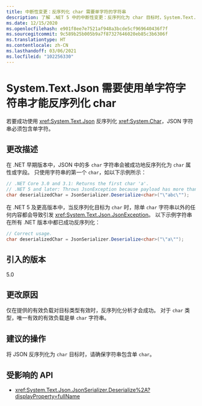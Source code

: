 ```yaml
---
title: 中断性变更：反序列化 char 需要单字符的字符串
description: 了解 .NET 5 中的中断性变更：反序列化为 char 目标时，System.Text.Json 在 JSON 中需要单字符字符串。
ms.date: 12/15/2020
ms.openlocfilehash: e901f8ee7e7521af948a3bcde5cf969640436f7f
ms.sourcegitcommit: 9c589b25b005b9a7f87327646020eb85c3b6306f
ms.translationtype: HT
ms.contentlocale: zh-CN
ms.lasthandoff: 03/06/2021
ms.locfileid: "102256330"
---
```

# <a name="systemtextjson-requires-single-char-string-to-deserialize-a-char"></a>System.Text.Json 需要使用单字符字符串才能反序列化 char

若要成功使用 <xref:System.Text.Json> 反序列化 <xref:System.Char>，JSON 字符串必须包含单字符。

## <a name="change-description"></a>更改描述

在 .NET 早期版本中，JSON 中的多 `char` 字符串会被成功地反序列化为 `char` 属性或字段。 只使用字符串的第一个 `char`，如以下示例所示：

```csharp
// .NET Core 3.0 and 3.1: Returns the first char 'a'.
// .NET 5 and later: Throws JsonException because payload has more than one char.
char deserializedChar = JsonSerializer.Deserialize<char>("\"abc\"");
```

在 .NET 5 及更高版本中，当反序列化目标为 `char` 时，除单 `char` 字符串以外的任何内容都会导致引发 <xref:System.Text.Json.JsonException>。 以下示例字符串在所有 .NET 版本中都已成功反序列化：

```csharp
// Correct usage.
char deserializedChar = JsonSerializer.Deserialize<char>("\"a\"");
```

## <a name="version-introduced"></a>引入的版本

5.0

## <a name="reason-for-change"></a>更改原因

仅在提供的有效负载对目标类型有效时，反序列化分析才会成功。 对于 `char` 类型，唯一有效的有效负载是单 `char` 字符串。

## <a name="recommended-action"></a>建议的操作

将 JSON 反序列化为 `char` 目标时，请确保字符串包含单 `char`。

## <a name="affected-apis"></a>受影响的 API

- <xref:System.Text.Json.JsonSerializer.Deserialize%2A?displayProperty=fullName>

<!--

### Affected APIs

- `Overload:System.Text.Json.JsonSerializer.Deserialize`

### Category

Serialization

-->
